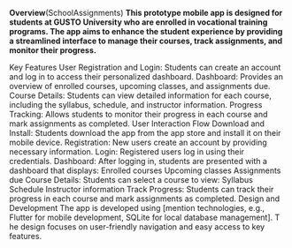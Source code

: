 **Overview**(SchoolAssignments)
**This prototype mobile app is designed for students at GUSTO University who are enrolled in vocational training programs.
The app aims to enhance the student experience by providing a streamlined interface to manage their courses, track assignments, and monitor their progress.**

Key Features
User Registration and Login: Students can create an account and log in to access their personalized dashboard.
Dashboard: Provides an overview of enrolled courses, upcoming classes, and assignments due.
Course Details: Students can view detailed information for each course, including the syllabus, schedule, and instructor information.
Progress Tracking: Allows students to monitor their progress in each course and mark assignments as completed.
User Interaction Flow
Download and Install: Students download the app from the app store and install it on their mobile device.
Registration: New users create an account by providing necessary information.
Login: Registered users log in using their credentials.
Dashboard: After logging in, students are presented with a dashboard that displays:
Enrolled courses
Upcoming classes
Assignments due
Course Details: Students can select a course to view:
Syllabus
Schedule
Instructor information
Track Progress: Students can track their progress in each course and mark assignments as completed.
Design and Development
The app is developed using [mention technologies, e.g., Flutter for mobile development, SQLite for local database management]. T
he design focuses on user-friendly navigation and easy access to key features.